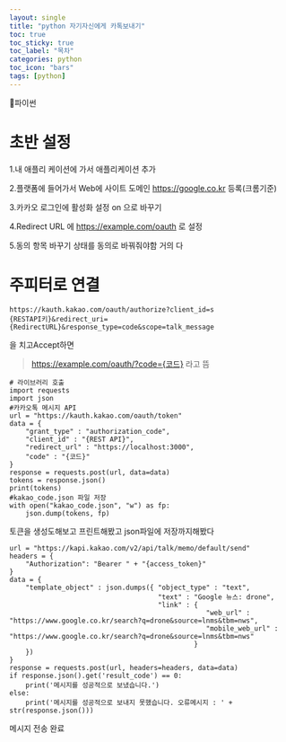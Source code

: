 ```yaml
---
layout: single
title: "python 자기자신에게 카톡보내기"
toc: true
toc_sticky: true
toc_label: "목차"
categories: python
toc_icon: "bars"
tags: [python]
---
```


📘파이썬

# 초반 설정
1.내 애플리 케이션에 가서 애플리케이션 추가

2.플랫폼에 들어가서 Web에 사이트 도메인 https://google.co.kr 등록(크롬기준)

3.카카오 로그인에 활성화 설정 on 으로 바꾸기

4.Redirect URL 에 https://example.com/oauth 로 설정

5.동의 항목 바꾸기 상태를 동의로 바꿔줘야함 거의 다
# 주피터로 연결
```
https://kauth.kakao.com/oauth/authorize?client_id=s
{RESTAPI키}&redirect_uri={RedirectURL}&response_type=code&scope=talk_message
```

을 치고Accept하면
>https://example.com/oauth/?code={코드} 라고 뜸

```
# 라이브러리 호출
import requests
import json
#카카오톡 메시지 API
url = "https://kauth.kakao.com/oauth/token"
data = {
    "grant_type" : "authorization_code",
    "client_id" : "{REST API}",
    "redirect_url" : "https://localhost:3000",
    "code" : "{코드}"
}
response = requests.post(url, data=data)
tokens = response.json()
print(tokens)
#kakao_code.json 파일 저장
with open("kakao_code.json", "w") as fp:
    json.dump(tokens, fp)
```

토큰을 생성도해보고 프린트해봤고
json파일에 저장까지해봤다

```
url = "https://kapi.kakao.com/v2/api/talk/memo/default/send"
headers = {
    "Authorization": "Bearer " + "{access_token}"
}
data = {
    "template_object" : json.dumps({ "object_type" : "text",
                                     "text" : "Google 뉴스: drone",
                                     "link" : {
                                                 "web_url" : "https://www.google.co.kr/search?q=drone&source=lnms&tbm=nws",
                                                 "mobile_web_url" : "https://www.google.co.kr/search?q=drone&source=lnms&tbm=nws"
                                              }
    })
}
response = requests.post(url, headers=headers, data=data)
if response.json().get('result_code') == 0:
    print('메시지를 성공적으로 보냈습니다.')
else:
    print('메시지를 성공적으로 보내지 못했습니다. 오류메시지 : ' + str(response.json()))
 ``` 

메시지 전송 완료